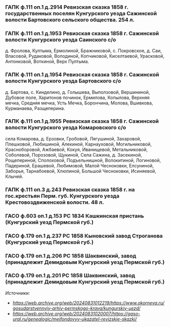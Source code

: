### ГАПК ф.111 оп.1 д.2914 Ревизская сказка 1858 г. государственных поселян Кунгурского уезда Сажинской волости Бартовского сельского общества. 254 л.

### ГАПК ф.111 оп.1 д.1953 Ревизская сказка 1858 г. Сажинской волости Кунгурского уезда Саинского с/о

д. Фролова, Култыма, Ермолиной, Бражниковой, с. Покровское, д. Саи, Власовой, Рудаковой, Володиной, Копчиковой, Киселтаевой, Урасковой, Антонковой, Воткиной, Верх Пултыма.

### ГАПК ф.111 оп.1 д.1954 Ревизская сказка 1858 г. Сажинской волости Кунгурского уезда Бартовского с/о

д. Бартова, с. Кинделино, д. Голышева, Выползовой, Вершининой, Дубовое поле, Харитонов починок, Ермилова, Копылова, Верхняя мечка, Средняя мечка, Усть Мечка, Борончина, Молова, Вшивкова, Курманаева, Разщеперина.

### ГАПК ф.111 оп.1 д.1955 Ревизская сказка 1858 г. Сажинской волости Кунгурского уезда Комаровского с/о

села Комарова, д. Ерзовки, Гробовой, Лягушиной, Захаровой, Плешковой, Любишиной, Алекиной, Карнауховой, Могильниковой, Красноборовой, Ажбаевой, Кокуя, Иванищевой, Метальниковой, Соболевой, Порозовой, Щукиной, Села Сажина, д. Засекиной, Рощепериной, Сполоховой, Подъельнишной, Волокитиной, Логиновой, Падериной, Ерашевой, Любимовой, Малой Чесноковки, Елсуниной, Заборья, Тарнабоевой, Хлюпиной, Большой Чесноковки, Исиняевой, Клычей.

### ГАПК ф.111 оп.3 д.243 Ревизская сказка 1858 г. на гос.крестьян Перм. губ. Кунгурского уезда Крестовоздвиженской волости. 48 л.
### ГАСО ф.603 оп.1 д.153 РС 1834 Кашкинская пристань (Кунгурский уезд Пермской губ.)
### ГАСО ф.179 оп.1 д.237 РС 1858 Кыновский завод Строганова (Кунгурский уезд Пермской губ.)
### ГАСО ф.179 оп.1 д.206 РС 1858 Шаквинский, завод (принадлежит Демидовым Кунгурский уезд Пермской губ.)
### ГАСО ф.179 оп.1 д.201 РС 1858 Шаквинский, завод (принадлежит Демидовым Кунгурский уезд Пермской губ.)

_Источники:_

* _https://web.archive.org/web/20240831012219/https://www.okorneva.ru/gosudarstvennyiy-arhiv-permskogo-kraya/kungurskiy-uezd/_
* _https://web.archive.org/web/20240831020007/https://gaso-ural.ru/genealogic/mejfondovyy-ukazatel-revizskie-skazki/_